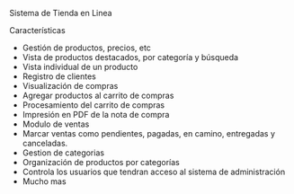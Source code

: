 
Sistema de Tienda en Linea

Características

- Gestión de productos, precios, etc
- Vista de productos destacados, por categoría y búsqueda
- Vista individual de un producto
- Registro de clientes
- Visualización de compras
- Agregar productos al carrito de compras
- Procesamiento del carrito de compras
- Impresión en PDF de la nota de compra
- Modulo de ventas
- Marcar ventas como pendientes, pagadas, en camino, entregadas y canceladas.
- Gestion de categorias
- Organización de productos por categorías
- Controla los usuarios que tendran acceso al sistema de administración
- Mucho mas
